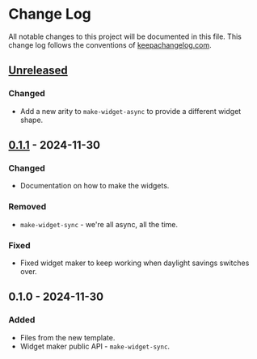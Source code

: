 # Change Log
All notable changes to this project will be documented in this file. This change log follows the conventions of [keepachangelog.com](http://keepachangelog.com/).

## [Unreleased]
### Changed
- Add a new arity to `make-widget-async` to provide a different widget shape.

## [0.1.1] - 2024-11-30
### Changed
- Documentation on how to make the widgets.

### Removed
- `make-widget-sync` - we're all async, all the time.

### Fixed
- Fixed widget maker to keep working when daylight savings switches over.

## 0.1.0 - 2024-11-30
### Added
- Files from the new template.
- Widget maker public API - `make-widget-sync`.

[Unreleased]: https://sourcehost.site/your-name/aoc24/compare/0.1.1...HEAD
[0.1.1]: https://sourcehost.site/your-name/aoc24/compare/0.1.0...0.1.1
